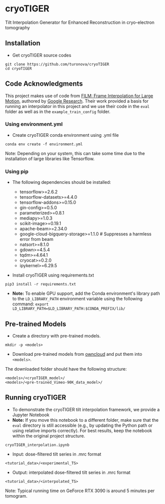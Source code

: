 # cryoTIGER
Tilt Interpolation Generator for Enhanced Reconstruction in cryo-electron tomography

## Installation

*   Get cryoTIGER source codes

```
git clone https://github.com/turonova/cryoTIGER
cd cryoTIGER
```

## Code Acknowledgments

This project makes use of code from [FILM: Frame Interpolation for Large Motion](https://github.com/google-research/frame-interpolation), authored by [Google Research](https://github.com/google-research). Their work provided a basis for running an interpolator in this project and we use their code in the `eval` folder as well as in the `example_train_config` folder.


### Using environment.yml

*   Create cryoTIGER conda environment using .yml file

```
conda env create -f environment.yml
```

Note: Depending on your system, this can take some time due to the installation of large libraries like Tensorflow.

### Using pip

* The following dependencies should be installed:
    * tensorflow>=2.6.2
    * tensorflow-datasets>=4.4.0
    * tensorflow-addons>=0.15.0
    * gin-config>=0.5.0
    * parameterized>=0.8.1
    * mediapy>=1.0.3
    * scikit-image>=0.19.1
    * apache-beam>=2.34.0
    * google-cloud-bigquery-storage>=1.1.0 # Suppresses a harmless error from beam
    * natsort>=8.1.0
    * gdown>=4.5.4
    * tqdm>=4.64.1
    * cryocat>=0.2.0
    * ipykernel>=6.29.5
 
* Install cryoTIGER using requirements.txt

```
pip3 install -r requirements.txt
```

* **Note:** To enable GPU support, add the Conda environment's library path to the `LD_LIBRARY_PATH` environment variable using the following command: `export LD_LIBRARY_PATH=$LD_LIBRARY_PATH:$CONDA_PREFIX/lib/`


## Pre-trained Models

*   Create a directory with pre-trained models.

```
mkdir -p <models>
```

*   Download pre-trained models from 
    [owncloud](https://oc.biophys.mpg.de/owncloud/s/MFi6Q7rCFYLAqFT)
    and put them into `<models>`.

The downloaded folder should have the following structure:

```
<models>/<cryoTIGER_model>/
<models>/<pre-trained_Vimeo-90K_data_model>/
```

## Running cryoTIGER

*   To demonstrate the cryoTIGER tilt interpolation framework, we provide a Jupyter Notebook
*   **Note:** If you move this notebook to a different folder, make sure that the `eval` directory is still accessible (e.g., by updating the Python path or using relative imports correctly). For best results, keep the notebook within the original project structure.


```
cryoTIGER_interpolation.ipynb
```

* Input: dose-filtered tilt series in .mrc format
```
<tutorial_data>/<experimental_TS>
```
* Output: interpolated dose-filtered tilt series in .mrc format
```
<tutorial_data>/<interpolated_TS>
```

Note: Typical running time on GeForce RTX 3090 is around 5 minutes per tomogram.
